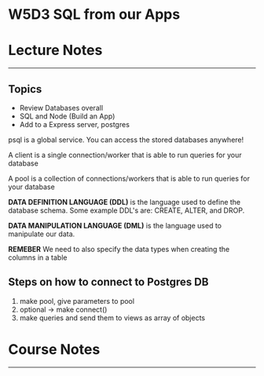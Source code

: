 # W5D3 SQL from our Apps
# Lecture Notes
_________________
## Topics
- Review Databases overall
- SQL and Node (Build an App)
- Add to a Express server, postgres

psql is a global service. You can access the stored databases anywhere!

A client is a single connection/worker that is able to run queries for your database

A pool is a collection of connections/workers that is able to run queries for your database

**DATA DEFINITION LANGUAGE (DDL)** is the language used to define the database schema. Some example DDL's are: CREATE, ALTER, and DROP.

**DATA MANIPULATION LANGUAGE (DML)** is the language used to manipulate our data.

**REMEBER** We need to also specify the data types when creating the columns in a table

## Steps on how to connect to Postgres DB
1. make pool, give parameters to pool
2. optional -> make connect()
3. make queries and send them to views as array of objects
# Course Notes
_________________
